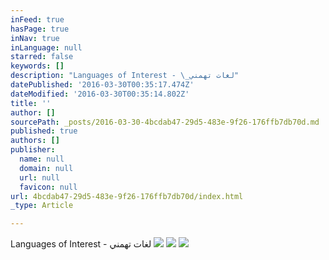 ```yaml
---
inFeed: true
hasPage: true
inNav: true
inLanguage: null
starred: false
keywords: []
description: "Languages of Interest - \_لغات تهمني"
datePublished: '2016-03-30T00:35:17.474Z'
dateModified: '2016-03-30T00:35:14.802Z'
title: ''
author: []
sourcePath: _posts/2016-03-30-4bcdab47-29d5-483e-9f26-176ffb7db70d.md
published: true
authors: []
publisher:
  name: null
  domain: null
  url: null
  favicon: null
url: 4bcdab47-29d5-483e-9f26-176ffb7db70d/index.html
_type: Article

---
```

Languages of Interest -  لغات تهمني
![](https://s3-us-west-2.amazonaws.com/the-grid-img/p/e39e6bce95ec9ee5caf8f592c8b23cce218a1e29.jpg)
![](https://the-grid-user-content.s3-us-west-2.amazonaws.com/78c35611-1dcc-462a-a42f-694bb3fa8f2a.png)
![](https://the-grid-user-content.s3-us-west-2.amazonaws.com/079eb65e-5fad-4ec2-9e0d-689f6856737e.png)